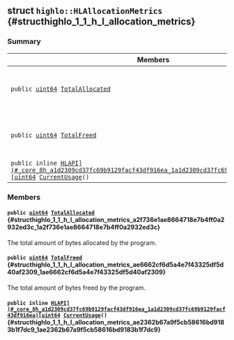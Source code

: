 ## struct `highlo::HLAllocationMetrics` {#structhighlo_1_1_h_l_allocation_metrics}

### Summary

 Members                        | Descriptions                                
--------------------------------|---------------------------------------------
`public `[`uint64`](#_base_types_8h_a29940ae63ec06c9998bba873e25407ad_1a29940ae63ec06c9998bba873e25407ad)` `[`TotalAllocated`](#structhighlo_1_1_h_l_allocation_metrics_a2f736e1ae8664718e7b4ff0a2932ed3c_1a2f736e1ae8664718e7b4ff0a2932ed3c) | The total amount of bytes allocated by the program.
`public `[`uint64`](#_base_types_8h_a29940ae63ec06c9998bba873e25407ad_1a29940ae63ec06c9998bba873e25407ad)` `[`TotalFreed`](#structhighlo_1_1_h_l_allocation_metrics_ae6662cf6d5a4e7f43325df5d40af2309_1ae6662cf6d5a4e7f43325df5d40af2309) | The total amount of bytes freed by the program.
`public inline `[`HLAPI](#_core_8h_a1d2309cd37fc69b9129facf43df916ea_1a1d2309cd37fc69b9129facf43df916ea)[uint64`](#_base_types_8h_a29940ae63ec06c9998bba873e25407ad_1a29940ae63ec06c9998bba873e25407ad)` `[`CurrentUsage`](#structhighlo_1_1_h_l_allocation_metrics_ae2362b67a9f5cb58616bd9183b1f7dc9_1ae2362b67a9f5cb58616bd9183b1f7dc9)`()` | 

### Members

#### `public `[`uint64`](#_base_types_8h_a29940ae63ec06c9998bba873e25407ad_1a29940ae63ec06c9998bba873e25407ad)` `[`TotalAllocated`](#structhighlo_1_1_h_l_allocation_metrics_a2f736e1ae8664718e7b4ff0a2932ed3c_1a2f736e1ae8664718e7b4ff0a2932ed3c) {#structhighlo_1_1_h_l_allocation_metrics_a2f736e1ae8664718e7b4ff0a2932ed3c_1a2f736e1ae8664718e7b4ff0a2932ed3c}

The total amount of bytes allocated by the program.

#### `public `[`uint64`](#_base_types_8h_a29940ae63ec06c9998bba873e25407ad_1a29940ae63ec06c9998bba873e25407ad)` `[`TotalFreed`](#structhighlo_1_1_h_l_allocation_metrics_ae6662cf6d5a4e7f43325df5d40af2309_1ae6662cf6d5a4e7f43325df5d40af2309) {#structhighlo_1_1_h_l_allocation_metrics_ae6662cf6d5a4e7f43325df5d40af2309_1ae6662cf6d5a4e7f43325df5d40af2309}

The total amount of bytes freed by the program.

#### `public inline `[`HLAPI](#_core_8h_a1d2309cd37fc69b9129facf43df916ea_1a1d2309cd37fc69b9129facf43df916ea)[uint64`](#_base_types_8h_a29940ae63ec06c9998bba873e25407ad_1a29940ae63ec06c9998bba873e25407ad)` `[`CurrentUsage`](#structhighlo_1_1_h_l_allocation_metrics_ae2362b67a9f5cb58616bd9183b1f7dc9_1ae2362b67a9f5cb58616bd9183b1f7dc9)`()` {#structhighlo_1_1_h_l_allocation_metrics_ae2362b67a9f5cb58616bd9183b1f7dc9_1ae2362b67a9f5cb58616bd9183b1f7dc9}

